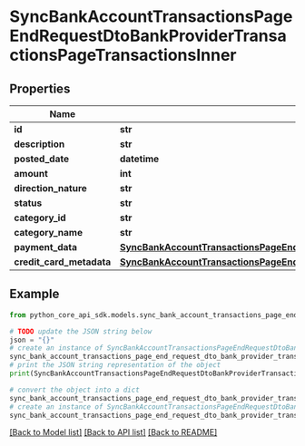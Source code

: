 # SyncBankAccountTransactionsPageEndRequestDtoBankProviderTransactionsPageTransactionsInner


## Properties

Name | Type | Description | Notes
------------ | ------------- | ------------- | -------------
**id** | **str** |  | 
**description** | **str** |  | 
**posted_date** | **datetime** |  | 
**amount** | **int** |  | 
**direction_nature** | **str** |  | 
**status** | **str** |  | 
**category_id** | **str** |  | [optional] 
**category_name** | **str** |  | [optional] 
**payment_data** | [**SyncBankAccountTransactionsPageEndRequestDtoBankProviderTransactionsPageTransactionsInnerPaymentData**](SyncBankAccountTransactionsPageEndRequestDtoBankProviderTransactionsPageTransactionsInnerPaymentData.md) |  | [optional] 
**credit_card_metadata** | [**SyncBankAccountTransactionsPageEndRequestDtoBankProviderTransactionsPageTransactionsInnerCreditCardMetadata**](SyncBankAccountTransactionsPageEndRequestDtoBankProviderTransactionsPageTransactionsInnerCreditCardMetadata.md) |  | [optional] 

## Example

```python
from python_core_api_sdk.models.sync_bank_account_transactions_page_end_request_dto_bank_provider_transactions_page_transactions_inner import SyncBankAccountTransactionsPageEndRequestDtoBankProviderTransactionsPageTransactionsInner

# TODO update the JSON string below
json = "{}"
# create an instance of SyncBankAccountTransactionsPageEndRequestDtoBankProviderTransactionsPageTransactionsInner from a JSON string
sync_bank_account_transactions_page_end_request_dto_bank_provider_transactions_page_transactions_inner_instance = SyncBankAccountTransactionsPageEndRequestDtoBankProviderTransactionsPageTransactionsInner.from_json(json)
# print the JSON string representation of the object
print(SyncBankAccountTransactionsPageEndRequestDtoBankProviderTransactionsPageTransactionsInner.to_json())

# convert the object into a dict
sync_bank_account_transactions_page_end_request_dto_bank_provider_transactions_page_transactions_inner_dict = sync_bank_account_transactions_page_end_request_dto_bank_provider_transactions_page_transactions_inner_instance.to_dict()
# create an instance of SyncBankAccountTransactionsPageEndRequestDtoBankProviderTransactionsPageTransactionsInner from a dict
sync_bank_account_transactions_page_end_request_dto_bank_provider_transactions_page_transactions_inner_from_dict = SyncBankAccountTransactionsPageEndRequestDtoBankProviderTransactionsPageTransactionsInner.from_dict(sync_bank_account_transactions_page_end_request_dto_bank_provider_transactions_page_transactions_inner_dict)
```
[[Back to Model list]](../README.md#documentation-for-models) [[Back to API list]](../README.md#documentation-for-api-endpoints) [[Back to README]](../README.md)



